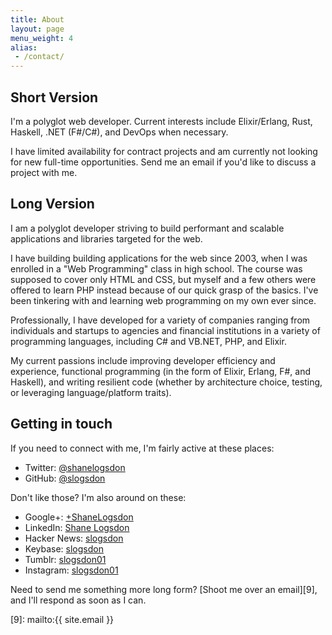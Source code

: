 ```yaml
---
title: About
layout: page
menu_weight: 4
alias:
 - /contact/
---
```

## Short Version

I'm a polyglot web developer. Current interests include Elixir/Erlang, Rust, Haskell, .NET (F#/C#), and DevOps when necessary.

I have limited availability for contract projects and am currently not looking for new full-time opportunities. Send me an email if you'd like to discuss a project with me.

## Long Version

I am a polyglot developer striving to build performant and scalable applications and libraries targeted for the web.

I have building building applications for the web since 2003, when I was enrolled in a "Web Programming" class in high school. The course was supposed to cover only HTML and CSS, but myself and a few others were offered to learn PHP instead because of our quick grasp of the basics. I've been tinkering with and learning web programming on my own ever since.

Professionally, I have developed for a variety of companies ranging from individuals and startups to agencies and financial institutions in a variety of programming languages, including C# and VB.NET, PHP, and Elixir.

My current passions include improving developer efficiency and experience, functional programming (in the form of Elixir, Erlang, F#, and Haskell), and writing resilient code (whether by architecture choice, testing, or leveraging language/platform traits).

## Getting in touch

If you need to connect with me, I'm fairly active at these places:

  * Twitter: [@shanelogsdon][1]
  * GitHub: [@slogsdon][2]

Don't like those? I'm also around on these:

  * Google+: [+ShaneLogsdon][3]
  * LinkedIn: [Shane Logsdon][4]
  * Hacker News: [slogsdon][5]
  * Keybase: [slogsdon][6]
  * Tumblr: [slogsdon01][7]
  * Instagram: [slogsdon01][8]

Need to send me something more long form? [Shoot me over an email][9], and I'll respond as soon as I can.

 [1]: https://twitter.com/shanelogsdon "Shane Logsdon on Twitter"
 [2]: https://github.com/slogsdon "Shane Logsdon on GitHub"
 [3]: https://plus.google.com/+ShaneLogsdon "Shane Logsdon on Google+"
 [4]: https://www.linkedin.com/in/shanelogsdon "Shane Logsdon on LinkedIn"
 [5]: https://news.ycombinator.com/user?id=slogsdon "Shane Logsdon on Hacker News"
 [6]: https://keybase.io/slogsdon "Shane Logsdon on Keybase"
 [7]: http://slogsdon01.tumblr.com "Shane Logsdon on Tumblr"
 [8]: http://instagram.com/slogsdon01 "Shane Logsdon on Instagram"
 [9]: mailto:{{ site.email }}
